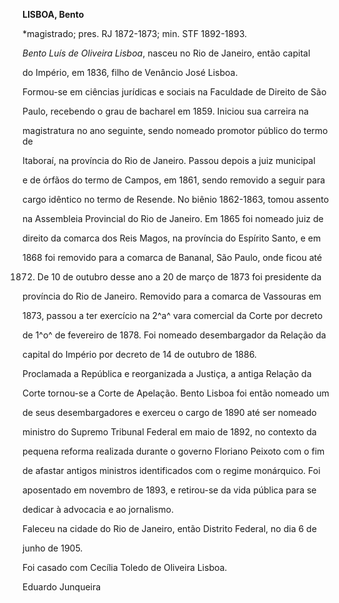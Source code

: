 **LISBOA, Bento**



\*magistrado; pres. RJ 1872-1873; min. STF 1892-1893.



*Bento Luís de Oliveira Lisboa*, nasceu no Rio de Janeiro, então capital

do Império, em 1836, filho de Venâncio José Lisboa.



Formou-se em ciências jurídicas e sociais na Faculdade de Direito de São

Paulo, recebendo o grau de bacharel em 1859. Iniciou sua carreira na

magistratura no ano seguinte, sendo nomeado promotor público do termo de

Itaboraí, na província do Rio de Janeiro. Passou depois a juiz municipal

e de órfãos do termo de Campos, em 1861, sendo removido a seguir para

cargo idêntico no termo de Resende. No biênio 1862-1863, tomou assento

na Assembleia Provincial do Rio de Janeiro. Em 1865 foi nomeado juiz de

direito da comarca dos Reis Magos, na província do Espírito Santo, e em

1868 foi removido para a comarca de Bananal, São Paulo, onde ficou até

1872. De 10 de outubro desse ano a 20 de março de 1873 foi presidente da

província do Rio de Janeiro. Removido para a comarca de Vassouras em

1873, passou a ter exercício na 2^a^ vara comercial da Corte por decreto

de 1^o^ de fevereiro de 1878. Foi nomeado desembargador da Relação da

capital do Império por decreto de 14 de outubro de 1886.



Proclamada a República e reorganizada a Justiça, a antiga Relação da

Corte tornou-se a Corte de Apelação. Bento Lisboa foi então nomeado um

de seus desembargadores e exerceu o cargo de 1890 até ser nomeado

ministro do Supremo Tribunal Federal em maio de 1892, no contexto da

pequena reforma realizada durante o governo Floriano Peixoto com o fim

de afastar antigos ministros identificados com o regime monárquico. Foi

aposentado em novembro de 1893, e retirou-se da vida pública para se

dedicar à advocacia e ao jornalismo.



Faleceu na cidade do Rio de Janeiro, então Distrito Federal, no dia 6 de

junho de 1905.



Foi casado com Cecília Toledo de Oliveira Lisboa.



Eduardo Junqueira



